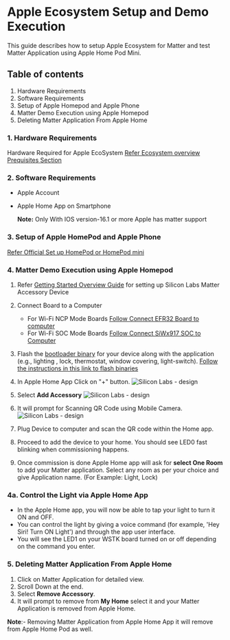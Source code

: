 # **Apple Ecosystem Setup and Demo Execution**

This guide describes how to setup Apple Ecosystem for Matter and test Matter Application using Apple Home Pod Mini.

## **Table of contents**

1. Hardware Requirements
2. Software Requirements
3. Setup of Apple Homepod and Apple Phone
4. Matter Demo Execution using Apple Homepod
5. Deleting Matter Application From Apple Home

### **1. Hardware Requirements**
Hardware Required for Apple EcoSystem [Refer Ecosystem overview Prequisites Section](./ecosystem-setup#prerequisites)
### **2. Software Requirements**
-  Apple Account
-  Apple Home App on Smartphone

   **Note:** Only With IOS version-16.1 or more Apple has matter support
### **3. Setup of Apple HomePod and Apple Phone**
[Refer Official Set up HomePod or HomePod mini](https://support.apple.com/en-in/HT208241)

### **4. Matter Demo Execution using Apple Homepod**

1. Refer [Getting Started Overview Guide](./getting-started-overview) for setting up Silicon Labs Matter Accessory Device 

2. Connect Board to a Computer
    - For Wi-Fi NCP Mode Boards [Follow Connect EFR32 Board to computer](./getting-started-efx32-ncp#connect-the-boards-to-a-computer)
    - For Wi-Fi SOC Mode Boards [Follow Connect SiWx917 SOC to Computer](./getting-started-with-soc#connect-siwx917-soc-to-computer)

3. Flash the [bootloader binary](./flashing-using-commander) for your device along with the application (e.g., lighting , lock, thermostat, window covering, light-switch).
   [Follow the instructions in this link to flash binaries](./flashing-using-commander)

4. In Apple Home App Click on "+" button.
![Silicon Labs - design](./images/apple-home-app.png)

5. Select **Add Accessory**
![Silicon Labs - design](./images/apple-home-app-add-accessory.png)

6. It will prompt for Scanning QR Code using Mobile Camera.
![Silicon Labs - design](./images/apple-home-app-scan-qr-code.png)

7. Plug Device to computer and scan the QR code within the Home app.

8. Proceed to add the device to your home. You should see LED0 fast blinking when commissioning happens.

9. Once commission is done Apple Home app will ask for **select One Room** to add your Matter application. Select any room as per your choice and give Application name. (For Example: Light, Lock)

### 4a. Control the Light via Apple Home App
- In the Apple Home app, you will now be able to tap your light to turn it ON and OFF.
- You can control the light by giving a voice command (for example, 'Hey Siri! Turn ON Light') and through the app user interface.
- You will see the LED1 on your WSTK board turned on or off depending on the command you enter.

### **5. Deleting Matter Application From Apple Home**

1. Click on Matter Application for detailed view.
2. Scroll Down at the end.
3. Select **Remove Accessory**.
4. It will prompt to remove from **My Home** select it and your Matter Application is removed from Apple Home.

**Note**:- Removing Matter Application from Apple Home App it will remove from Apple Home Pod as well.